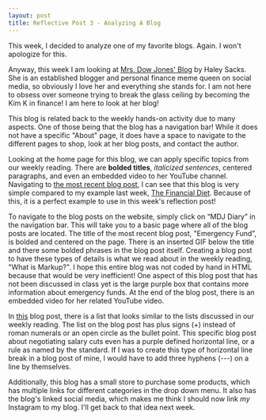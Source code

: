 ```yaml
---
layout: post
title: Reflective Post 3 - Analyzing A Blog
---
```


This week, I decided to analyze one of my favorite blogs. Again. I won't apologize for this.

Anyway, this week I am looking at [Mrs. Dow Jones' Blog](https://mrsdowjones.com/) by Haley Sacks. She is an established blogger and personal finance meme queen on social media, so obviously I love her and everything she stands for. I am not here to obsess over someone trying to break the glass ceiling by becoming the Kim K in finance! I am here to look at her blog!

This blog is related back to the weekly hands-on activity due to many aspects. One of those being that the blog has a navigation bar! While it does not have a specific "About" page, it does have a space to navigate to the different pages to shop, look at her blog posts, and contact the author.

Looking at the home page for this blog, we can apply specific topics from our weekly reading. There are **bolded titles**, *italicized sentences*, centered paragraphs, and even an embedded video to her YouTube channel. Navigating to [the most recent blog post](https://mrsdowjones.com/blogs/mdj-diary/emergency-fund), I can see that this blog is very simple compared to my example last week, [The Financial Diet](https://thefinancialdiet.com/). Because of this, it is a perfect example to use in this week's reflection post!

To navigate to the blog posts on the website, simply click on “MDJ Diary” in the navigation bar. This will take you to a basic page where all of the blog posts are located. The title of the most recent blog post, "Emergency Fund”, is bolded and centered on the page. There is an inserted GIF below the title and there some bolded phrases in the blog post itself. Creating a blog post to have these types of details is what we read about in the weekly reading, "What is Markup?". I hope this entire blog was not coded by hand in HTML because that would be very inefficient! One aspect of this blog post that has not been discussed in class yet is the large purple box that contains more information about emergency funds. At the end of the blog post, there is an embedded video for her related YouTube video.

In [this](https://mrsdowjones.com/blogs/mdj-diary/how-to-negotiate-a-salary-cut-with-chris-voss) blog post, there is a list that looks similar to the lists discussed in our weekly reading. The list on the blog post has plus signs (+) instead of roman numerals or an open circle as the bullet point. This specific blog post about negotiating salary cuts even has a purple defined horizontal line, or a rule as named by the standard. If I was to create this type of horizontal line break in a blog post of mine, I would have to add three hyphens (---) on a line by themselves.

Additionally, this blog has a small store to purchase some products, which has multiple links for different categories in the drop down menu. It also has the blog's linked social media, which makes me think I should now link *my* Instagram to my blog. I'll get back to that idea next week.

